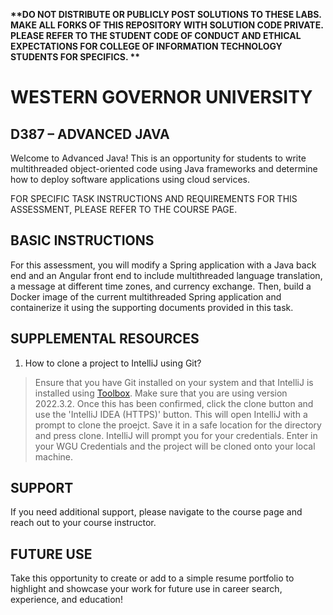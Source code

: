 <strong> **DO NOT DISTRIBUTE OR PUBLICLY POST SOLUTIONS TO THESE LABS. MAKE ALL FORKS OF THIS REPOSITORY WITH SOLUTION CODE PRIVATE. PLEASE REFER TO THE STUDENT CODE OF CONDUCT AND ETHICAL EXPECTATIONS FOR COLLEGE OF INFORMATION TECHNOLOGY STUDENTS FOR SPECIFICS. ** </strong>

# WESTERN GOVERNOR UNIVERSITY 
## D387 – ADVANCED JAVA
Welcome to Advanced Java! This is an opportunity for students to write multithreaded object-oriented code using Java frameworks and determine how to deploy software applications using cloud services.

FOR SPECIFIC TASK INSTRUCTIONS AND REQUIREMENTS FOR THIS ASSESSMENT, PLEASE REFER TO THE COURSE PAGE.
## BASIC INSTRUCTIONS
For this assessment, you will modify a Spring application with a Java back end and an Angular front end to include multithreaded language translation, a message at different time zones, and currency exchange. Then, build a Docker image of the current multithreaded Spring application and containerize it using the supporting documents provided in this task.


## SUPPLEMENTAL RESOURCES 
1.	How to clone a project to IntelliJ using Git?

> Ensure that you have Git installed on your system and that IntelliJ is installed using [Toolbox](https://www.jetbrains.com/toolbox-app/). Make sure that you are using version 2022.3.2. Once this has been confirmed, click the clone button and use the 'IntelliJ IDEA (HTTPS)' button. This will open IntelliJ with a prompt to clone the proejct. Save it in a safe location for the directory and press clone. IntelliJ will prompt you for your credentials. Enter in your WGU Credentials and the project will be cloned onto your local machine.  

## SUPPORT
If you need additional support, please navigate to the course page and reach out to your course instructor.
## FUTURE USE
Take this opportunity to create or add to a simple resume portfolio to highlight and showcase your work for future use in career search, experience, and education!

